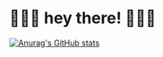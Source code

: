 # 🍓🍓🍓 hey there! 🍓🍓🍓


[![Anurag's GitHub stats](https://github-readme-stats.vercel.app/api?username=umamanicka&theme=rose&title_color=78304E&text_color=5B3C34&icon_color=78304E&show_icons=true&border_color=DDEAD7&bg_color=DDEAD7)](https://github.com/anuraghazra/github-readme-stats)
